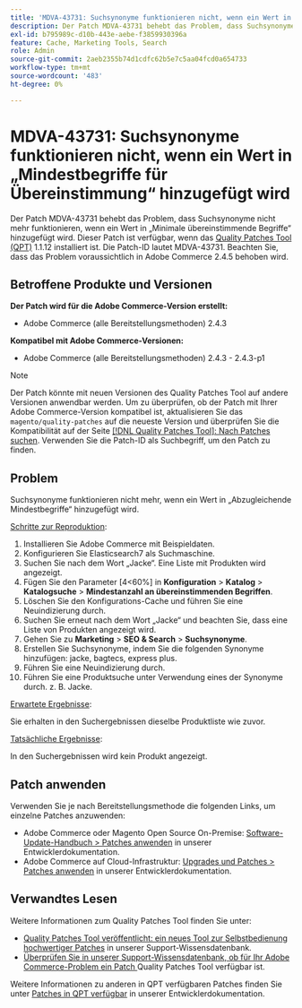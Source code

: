 ```yaml
---
title: 'MDVA-43731: Suchsynonyme funktionieren nicht, wenn ein Wert in „Mindestbegriffe für Übereinstimmung“ hinzugefügt wird'
description: Der Patch MDVA-43731 behebt das Problem, dass Suchsynonyme nicht mehr funktionieren, wenn ein Wert in „Minimale übereinstimmende Begriffe“ hinzugefügt wird. Dieser Patch ist verfügbar, wenn das [Quality Patches Tool (QPT)](/help/announcements/adobe-commerce-announcements/magento-quality-patches-released-new-tool-to-self-serve-quality-patches.md) 1.1.12 installiert ist. Die Patch-ID lautet MDVA-43731. Beachten Sie, dass das Problem voraussichtlich in Adobe Commerce 2.4.5 behoben wird.
exl-id: b795989c-d10b-443e-aebe-f3859930396a
feature: Cache, Marketing Tools, Search
role: Admin
source-git-commit: 2aeb2355b74d1cdfc62b5e7c5aa04fcd0a654733
workflow-type: tm+mt
source-wordcount: '483'
ht-degree: 0%

---
```


# MDVA-43731: Suchsynonyme funktionieren nicht, wenn ein Wert in „Mindestbegriffe für Übereinstimmung“ hinzugefügt wird

Der Patch MDVA-43731 behebt das Problem, dass Suchsynonyme nicht mehr funktionieren, wenn ein Wert in „Minimale übereinstimmende Begriffe“ hinzugefügt wird. Dieser Patch ist verfügbar, wenn das [Quality Patches Tool (QPT)](/help/announcements/adobe-commerce-announcements/magento-quality-patches-released-new-tool-to-self-serve-quality-patches.md) 1.1.12 installiert ist. Die Patch-ID lautet MDVA-43731. Beachten Sie, dass das Problem voraussichtlich in Adobe Commerce 2.4.5 behoben wird.

## Betroffene Produkte und Versionen

**Der Patch wird für die Adobe Commerce-Version erstellt:**

* Adobe Commerce (alle Bereitstellungsmethoden) 2.4.3

**Kompatibel mit Adobe Commerce-Versionen:**

* Adobe Commerce (alle Bereitstellungsmethoden) 2.4.3 - 2.4.3-p1

>[!NOTE]
>
>Der Patch könnte mit neuen Versionen des Quality Patches Tool auf andere Versionen anwendbar werden. Um zu überprüfen, ob der Patch mit Ihrer Adobe Commerce-Version kompatibel ist, aktualisieren Sie das `magento/quality-patches` auf die neueste Version und überprüfen Sie die Kompatibilität auf der Seite [[!DNL Quality Patches Tool]: Nach Patches suchen](https://experienceleague.adobe.com/tools/commerce-quality-patches/index.html). Verwenden Sie die Patch-ID als Suchbegriff, um den Patch zu finden.

## Problem

Suchsynonyme funktionieren nicht mehr, wenn ein Wert in „Abzugleichende Mindestbegriffe“ hinzugefügt wird.

<u>Schritte zur Reproduktion</u>:

1. Installieren Sie Adobe Commerce mit Beispieldaten.
1. Konfigurieren Sie Elasticsearch7 als Suchmaschine.
1. Suchen Sie nach dem Wort „Jacke“. Eine Liste mit Produkten wird angezeigt.
1. Fügen Sie den Parameter [4&lt;60%] in **Konfiguration** > **Katalog** > **Katalogsuche** > **Mindestanzahl an übereinstimmenden Begriffen**.
1. Löschen Sie den Konfigurations-Cache und führen Sie eine Neuindizierung durch.
1. Suchen Sie erneut nach dem Wort „Jacke“ und beachten Sie, dass eine Liste von Produkten angezeigt wird.
1. Gehen Sie zu **Marketing** > **SEO &amp; Search** > **Suchsynonyme**.
1. Erstellen Sie Suchsynonyme, indem Sie die folgenden Synonyme hinzufügen: jacke, bagtecs, express plus.
1. Führen Sie eine Neuindizierung durch.
1. Führen Sie eine Produktsuche unter Verwendung eines der Synonyme durch. z. B. Jacke.

<u>Erwartete Ergebnisse</u>:

Sie erhalten in den Suchergebnissen dieselbe Produktliste wie zuvor.

<u>Tatsächliche Ergebnisse</u>:

In den Suchergebnissen wird kein Produkt angezeigt.

## Patch anwenden

Verwenden Sie je nach Bereitstellungsmethode die folgenden Links, um einzelne Patches anzuwenden:

* Adobe Commerce oder Magento Open Source On-Premise: [Software-Update-Handbuch > Patches anwenden](https://experienceleague.adobe.com/en/docs/commerce-operations/tools/quality-patches-tool/usage) in unserer Entwicklerdokumentation.
* Adobe Commerce auf Cloud-Infrastruktur: [Upgrades und Patches > Patches anwenden](https://experienceleague.adobe.com/en/docs/commerce-cloud-service/user-guide/develop/upgrade/apply-patches) in unserer Entwicklerdokumentation.

## Verwandtes Lesen

Weitere Informationen zum Quality Patches Tool finden Sie unter:

* [Quality Patches Tool veröffentlicht: ein neues Tool zur Selbstbedienung hochwertiger Patches](/help/announcements/adobe-commerce-announcements/magento-quality-patches-released-new-tool-to-self-serve-quality-patches.md) in unserer Support-Wissensdatenbank.
* [Überprüfen Sie in unserer Support-Wissensdatenbank, ob für Ihr Adobe Commerce-Problem ein Patch ](/help/support-tools/patches-available-in-qpt-tool/check-patch-for-magento-issue-with-magento-quality-patches.md) Quality Patches Tool verfügbar ist.

Weitere Informationen zu anderen in QPT verfügbaren Patches finden Sie unter [Patches in QPT verfügbar](https://experienceleague.adobe.com/tools/commerce-quality-patches/index.html) in unserer Entwicklerdokumentation.
